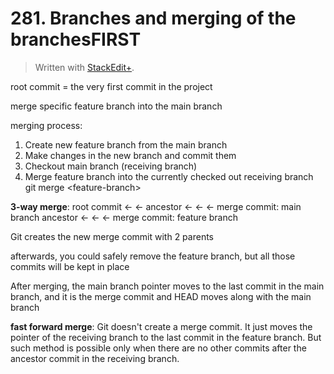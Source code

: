 # 281. Branches and merging of the branchesFIRST


> Written with [StackEdit+](https://stackedit.net/).


root commit = the very first commit in the project

merge specific feature branch into the main branch

merging process:
1. Create new feature branch from the main branch
2. Make changes in the new branch and commit them
3. Checkout main branch (receiving branch)
4. Merge feature branch into the currently checked out receiving branch
git merge \<feature-branch>

**3-way merge**:
root commit ← ← ancestor ←  ←  ← merge commit: main branch
                                ancestor ← ← ← merge commit: feature branch

Git creates the new merge commit with 2 parents

afterwards, you could safely remove the feature branch, but all those commits will be kept in place

After merging, the main branch pointer moves to the last commit in the main branch, and it is the merge commit and HEAD moves along with the main branch

**fast forward merge**:
Git doesn't create a merge commit. It just moves the pointer of the receiving branch to the last commit in the feature branch. But such method is possible only when there are no other commits after the ancestor commit in the receiving branch.



<!--stackedit_data:
eyJoaXN0b3J5IjpbLTExNjcyOTYwMDksLTE4MDg5NTU4MzEsNj
I5OTEyODgwLDE2Mjc0MTI5MTEsMTQxODY3MzE1OV19
-->